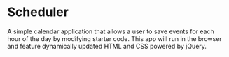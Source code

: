 # Scheduler
A simple calendar application that allows a user to save events for each hour of the day by modifying starter code. This app will run in the browser and feature dynamically updated HTML and CSS powered by jQuery.
